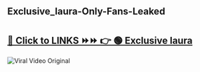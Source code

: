 
 ## Exclusive_laura-Only-Fans-Leaked

# <h2><a href="https://clipsfans.com/Exclusive_laura&ref=git">🔗 Click to LINKS ⏩⏩ 👉 🟢 Exclusive laura </a></h2>

<a href="https://clipsfans.com/Exclusive_laura&ref=git" rel="nofollow" data-target="animated-image.originalLink"><img src="https://i.ibb.co.com/xMMVF88/686577567.gif" alt="Viral Video Original" style="max-width: 100%; display: inline-block;" data-target="animated-image.originalImage"></a>
